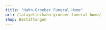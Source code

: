 ```yaml
---
title: "Hahn-Groeber Funeral Home"
url: /lafayette/hahn-groeber-funeral-home/
shop: Bestattungen
---
```

